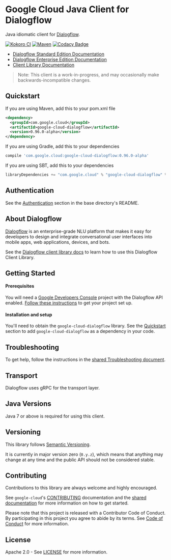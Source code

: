 Google Cloud Java Client for Dialogflow
======================================

Java idiomatic client for [Dialogflow][dialogflow].

[![Kokoro CI](http://storage.googleapis.com/cloud-devrel-public/java/badges/google-cloud-java/master.svg)](http://storage.googleapis.com/cloud-devrel-public/java/badges/google-cloud-java/master.html)
[![Maven](https://img.shields.io/maven-central/v/com.google.cloud/google-cloud-dialogflow.svg)](https://img.shields.io/maven-central/v/com.google.cloud/google-cloud-dialogflow.svg)
[![Codacy Badge](https://api.codacy.com/project/badge/grade/9da006ad7c3a4fe1abd142e77c003917)](https://www.codacy.com/app/mziccard/google-cloud-java)

- [Dialogflow Standard Edition Documentation][dialogflow-standard-product-docs]
- [Dialogflow Enterprise Edition Documentation][dialogflow-enterprise-product-docs]
- [Client Library Documentation][dialogflow-client-lib-docs]

> Note: This client is a work-in-progress, and may occasionally
> make backwards-incompatible changes.

Quickstart
----------

[//]: # ({x-version-update-start:google-cloud-dialogflow:released})
If you are using Maven, add this to your pom.xml file
```xml
<dependency>
  <groupId>com.google.cloud</groupId>
  <artifactId>google-cloud-dialogflow</artifactId>
  <version>0.96.0-alpha</version>
</dependency>
```
If you are using Gradle, add this to your dependencies
```Groovy
compile 'com.google.cloud:google-cloud-dialogflow:0.96.0-alpha'
```
If you are using SBT, add this to your dependencies
```Scala
libraryDependencies += "com.google.cloud" % "google-cloud-dialogflow" % "0.96.0-alpha"
```
[//]: # ({x-version-update-end})

Authentication
--------------

See the [Authentication](https://github.com/googleapis/google-cloud-java#authentication) section in the base directory's README.

About Dialogflow
----------------

[Dialogflow][dialogflow] is an enterprise-grade NLU platform that makes it easy for developers to design and integrate conversational user interfaces into mobile apps, web applications, devices, and bots.

See the [Dialogflow client library docs][dialogflow-client-lib-docs] to learn how to use this Dialogflow Client Library.

Getting Started
---------------
#### Prerequisites
You will need a [Google Developers Console](https://console.developers.google.com/) project with the Dialogflow API enabled.
[Follow these instructions](https://cloud.google.com/resource-manager/docs/creating-managing-projects) to get your project set up.

#### Installation and setup
You'll need to obtain the `google-cloud-dialogflow` library.  See the [Quickstart](#quickstart) section to add `google-cloud-dialogflow` as a dependency in your code.

Troubleshooting
---------------

To get help, follow the instructions in the [shared Troubleshooting document](https://github.com/googleapis/google-cloud-common/blob/master/troubleshooting/readme.md#troubleshooting).

Transport
---------
Dialogflow uses gRPC for the transport layer.

Java Versions
-------------

Java 7 or above is required for using this client.

Versioning
----------

This library follows [Semantic Versioning](http://semver.org/).

It is currently in major version zero (``0.y.z``), which means that anything may change at any time and the public API should not be considered stable.

Contributing
------------

Contributions to this library are always welcome and highly encouraged.

See `google-cloud`'s [CONTRIBUTING] documentation and the [shared documentation](https://github.com/googleapis/google-cloud-common/blob/master/contributing/readme.md#how-to-contribute-to-gcloud) for more information on how to get started.

Please note that this project is released with a Contributor Code of Conduct. By participating in this project you agree to abide by its terms. See [Code of Conduct][code-of-conduct] for more information.

License
-------

Apache 2.0 - See [LICENSE] for more information.


[CONTRIBUTING]:https://github.com/googleapis/google-cloud-java/blob/master/CONTRIBUTING.md
[code-of-conduct]:https://github.com/googleapis/google-cloud-java/blob/master/CODE_OF_CONDUCT.md#contributor-code-of-conduct
[LICENSE]: https://github.com/googleapis/google-cloud-java/blob/master/LICENSE
[dialogflow]: https://dialogflow.com/
[dialogflow-standard-product-docs]: https://dialogflow.com/docs
[dialogflow-enterprise-product-docs]: https://cloud.google.com/dialogflow-enterprise/docs/
[dialogflow-client-lib-docs]: https://googleapis.github.io/google-cloud-java/google-cloud-clients/apidocs/index.html?com/google/cloud/dialogflow/v2beta1/package-summary.html
